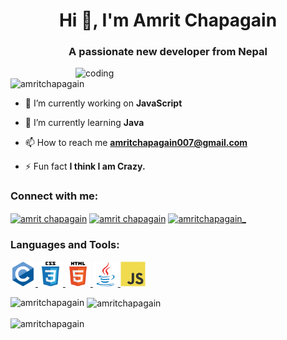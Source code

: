 <h1 align="center">Hi 👋, I'm Amrit Chapagain</h1>
<h3 align="center">A passionate new developer from Nepal</h3>
<img align="right" alt="coding" width="400" src="https://search.brave.com/images?q=animated%20coding%20gif">

<p align="left"> <img src="https://komarev.com/ghpvc/?username=amritchapagain&label=Profile%20views&color=0e75b6&style=flat" alt="amritchapagain" /> </p>

- 🔭 I’m currently working on **JavaScript**

- 🌱 I’m currently learning **Java**

- 📫 How to reach me **amritchapagain007@gmail.com**

- ⚡ Fun fact **I think I am Crazy.**

<h3 align="left">Connect with me:</h3>
<p align="left">
<a href="https://linkedin.com/in/amrit chapagain" target="blank"><img align="center" src="https://raw.githubusercontent.com/rahuldkjain/github-profile-readme-generator/master/src/images/icons/Social/linked-in-alt.svg" alt="amrit chapagain" height="30" width="40" /></a>
<a href="https://fb.com/amrit chapagain" target="blank"><img align="center" src="https://raw.githubusercontent.com/rahuldkjain/github-profile-readme-generator/master/src/images/icons/Social/facebook.svg" alt="amrit chapagain" height="30" width="40" /></a>
<a href="https://instagram.com/amritchapagain_" target="blank"><img align="center" src="https://raw.githubusercontent.com/rahuldkjain/github-profile-readme-generator/master/src/images/icons/Social/instagram.svg" alt="amritchapagain_" height="30" width="40" /></a>
</p>

<h3 align="left">Languages and Tools:</h3>
<p align="left"> <a href="https://www.cprogramming.com/" target="_blank" rel="noreferrer"> <img src="https://raw.githubusercontent.com/devicons/devicon/master/icons/c/c-original.svg" alt="c" width="40" height="40"/> </a> <a href="https://www.w3schools.com/css/" target="_blank" rel="noreferrer"> <img src="https://raw.githubusercontent.com/devicons/devicon/master/icons/css3/css3-original-wordmark.svg" alt="css3" width="40" height="40"/> </a> <a href="https://www.w3.org/html/" target="_blank" rel="noreferrer"> <img src="https://raw.githubusercontent.com/devicons/devicon/master/icons/html5/html5-original-wordmark.svg" alt="html5" width="40" height="40"/> </a> <a href="https://www.java.com" target="_blank" rel="noreferrer"> <img src="https://raw.githubusercontent.com/devicons/devicon/master/icons/java/java-original.svg" alt="java" width="40" height="40"/> </a> <a href="https://developer.mozilla.org/en-US/docs/Web/JavaScript" target="_blank" rel="noreferrer"> <img src="https://raw.githubusercontent.com/devicons/devicon/master/icons/javascript/javascript-original.svg" alt="javascript" width="40" height="40"/> </a> </p>

<p><img align="left" src="https://github-readme-stats.vercel.app/api/top-langs?username=amritchapagain&show_icons=true&locale=en&layout=compact" alt="amritchapagain" /></p>

<p>&nbsp;<img align="center" src="https://github-readme-stats.vercel.app/api?username=amritchapagain&show_icons=true&locale=en" alt="amritchapagain" /></p>

<p><img align="center" src="https://github-readme-streak-stats.herokuapp.com/?user=amritchapagain&" alt="amritchapagain" /></p>

